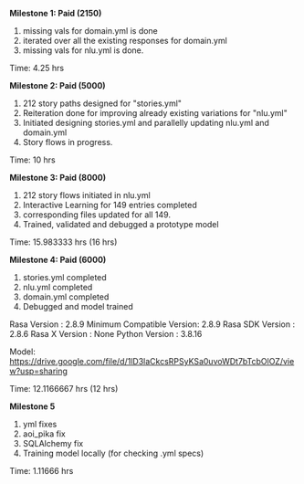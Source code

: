 **Milestone 1: Paid (2150)**
1) missing vals for domain.yml is done 
2) iterated over all the existing responses for domain.yml
3) missing vals for nlu.yml is done.

Time: 4.25 hrs 

**Milestone 2: Paid (5000)**
1) 212 story paths designed for "stories.yml"
2) Reiteration done for improving already existing variations for "nlu.yml"
3) Initiated designing stories.yml and parallelly updating nlu.yml and domain.yml
4) Story flows in progress.

Time: 10 hrs

**Milestone 3: Paid (8000)**
1) 212 story flows initiated in nlu.yml
2) Interactive Learning for 149 entries completed
3) corresponding files updated for all 149.
4) Trained, validated and debugged a prototype model

Time: 15.983333 hrs (16 hrs)

**Milestone 4: Paid (6000)**
1) stories.yml completed
2) nlu.yml completed
3) domain.yml completed
4) Debugged and model trained

Rasa Version      :         2.8.9
Minimum Compatible Version: 2.8.9
Rasa SDK Version  :         2.8.6
Rasa X Version    :         None
Python Version    :         3.8.16

Model: https://drive.google.com/file/d/1lD3laCkcsRPSyKSa0uvoWDt7bTcbOlOZ/view?usp=sharing

Time: 12.1166667 hrs (12 hrs)

**Milestone 5**
1) yml fixes
2) aoi_pika fix
3) SQLAlchemy fix
4) Training model locally (for checking .yml specs)

Time: 1.11666 hrs

